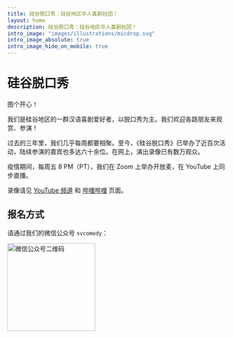 ```yaml
---
title: 硅谷脱口秀：硅谷地区华人喜剧社团！
layout: home
description: 硅谷脱口秀：硅谷地区华人喜剧社团！
intro_image: "images/illustrations/micdrop.svg"
intro_image_absolute: true
intro_image_hide_on_mobile: true
---
```


# 硅谷脱口秀

图个开心！

我们是硅谷地区的一群汉语喜剧爱好者，以脱口秀为主。我们欢迎各路朋友来观赏、参演！

过去的三年里，我们几乎每周都要相聚。至今，《硅谷脱口秀》已举办了近百次活动，陆续参演的嘉宾也多达六十余位。在网上，演出录像已有数万观众。

疫情期间，每周五 8 PM（PT），我们在 Zoom 上举办开放麦，在 YouTube 上同步直播。

录像请见 [YouTube 频道](https://www.youtube.com/channel/UCqG1oe7CjCghQdZDldNKT0A/featured) 和 [哔哩哔哩](https://space.bilibili.com/482647119) 页面。

## 报名方式

请通过我们的微信公众号 `svcomedy`：

<img alt="微信公众号二维码" src="https://imgur.com/UAjnF2l.png" height=200 />
